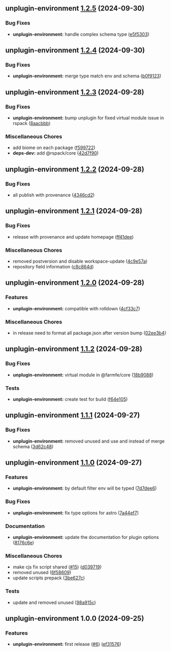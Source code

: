## unplugin-environment [1.2.5](https://github.com/r17x/js/compare/unplugin-environment@1.2.4...unplugin-environment@1.2.5) (2024-09-30)

### Bug Fixes

* **unplugin-environment:** handle complex schema type ([e5f5303](https://github.com/r17x/js/commit/e5f53030f906fd06c3c95c64e3409ec0c9e7ef18))

## unplugin-environment [1.2.4](https://github.com/r17x/js/compare/unplugin-environment@1.2.3...unplugin-environment@1.2.4) (2024-09-30)

### Bug Fixes

* **unplugin-environment:** merge type match env and schema ([b0f9123](https://github.com/r17x/js/commit/b0f9123de398a5765bcbdca0125977e9d6d250c5))

## unplugin-environment [1.2.3](https://github.com/r17x/js/compare/unplugin-environment@1.2.2...unplugin-environment@1.2.3) (2024-09-28)

### Bug Fixes

* **unplugin-environment:** bump unplugin for fixed virtual module issue in rspack ([8aacbbb](https://github.com/r17x/js/commit/8aacbbb2bc1474e4962874cd01148dce85ac6067))

### Miscellaneous Chores

* add biome on each package ([f599722](https://github.com/r17x/js/commit/f599722fb6612cb5f1f58e31c84d540bc2b31414))
* **deps-dev:** add @rspack/core ([42d7f90](https://github.com/r17x/js/commit/42d7f90a7cf40bdf848837948bb670fa0d22ea02))

## unplugin-environment [1.2.2](https://github.com/r17x/js/compare/unplugin-environment@1.2.1...unplugin-environment@1.2.2) (2024-09-28)

### Bug Fixes

* all publish with provenance ([4346cd2](https://github.com/r17x/js/commit/4346cd2bbb4e1a72c8034f4b2c72b622e60f982d))

## unplugin-environment [1.2.1](https://github.com/r17x/js/compare/unplugin-environment@1.2.0...unplugin-environment@1.2.1) (2024-09-28)

### Bug Fixes

* release with provenance and update homepage ([ff41dee](https://github.com/r17x/js/commit/ff41dee8bf74ed12e8bc525fc44144e48ade7a90))

### Miscellaneous Chores

* removed postversion and disable workspace-update ([4c9e57a](https://github.com/r17x/js/commit/4c9e57aeb00fa5d1c9b6b60d1338f216e788c8f2))
* repository field information ([c8c864d](https://github.com/r17x/js/commit/c8c864d2b3e8a6f3d040ce34e063b0efe9d3beb7))

## unplugin-environment [1.2.0](https://github.com/r17x/js/compare/unplugin-environment@1.1.2...unplugin-environment@1.2.0) (2024-09-28)

### Features

* **unplugin-environment:** compatible with rolldown ([4cf33c7](https://github.com/r17x/js/commit/4cf33c7d561257ed7ed91513d5e8df2b7b619133))

### Miscellaneous Chores

* in release need to format all package.json after version bump ([02ee3b4](https://github.com/r17x/js/commit/02ee3b4bbe4e3bd84ca8de86cab645ea5c385454))

## unplugin-environment [1.1.2](https://github.com/r17x/js/compare/unplugin-environment@1.1.1...unplugin-environment@1.1.2) (2024-09-28)

### Bug Fixes

* **unplugin-environment:** virtual module in @farmfe/core ([18b9088](https://github.com/r17x/js/commit/18b9088d87b2b3f0876178917a58b28f2578ca2f))

### Tests

* **unplugin-environment:** create test for build ([f64e105](https://github.com/r17x/js/commit/f64e105335f08e433c1e14c3fdd939763d1a9c43))

## unplugin-environment [1.1.1](https://github.com/r17x/js/compare/unplugin-environment@1.1.0...unplugin-environment@1.1.1) (2024-09-27)

### Bug Fixes

* **unplugin-environment:** removed unused and use and instead of merge schema ([3d62c48](https://github.com/r17x/js/commit/3d62c4813d120c7349657ed18407b8f6bea2b85b))

## unplugin-environment [1.1.0](https://github.com/r17x/js/compare/unplugin-environment@1.0.0...unplugin-environment@1.1.0) (2024-09-27)

### Features

* **unplugin-environment:** by default filter env will be typed ([7d7dee6](https://github.com/r17x/js/commit/7d7dee6e99cc6e524bd08b20449280e234aa9800))

### Bug Fixes

* **unplugin-environment:** fix type options for astro ([7a44ef7](https://github.com/r17x/js/commit/7a44ef7c444c668b3f18c5b947189821dc5bb4ea))

### Documentation

* **unplugin-environment:** update the documentation for plugin options ([8176c6e](https://github.com/r17x/js/commit/8176c6e2ba8b40aff169a0253a1511741d8c20b8))

### Miscellaneous Chores

* make cjs fix script shared ([#15](https://github.com/r17x/js/issues/15)) ([d039719](https://github.com/r17x/js/commit/d039719ab71ef70607b0ee326848b168d82e722e))
* removed unused ([6f58609](https://github.com/r17x/js/commit/6f5860934e987c39c7285e2c6d8af30a27f8da70))
* update scripts prepack ([3be627c](https://github.com/r17x/js/commit/3be627c7306515307aecaa5d1b7b8d064ba3431b))

### Tests

* update and removed unused ([98a915c](https://github.com/r17x/js/commit/98a915c8911f681e69dfa4da0fe5e7e56d8c4271))

## unplugin-environment 1.0.0 (2024-09-25)

### Features

* **unplugin-environment:** first release ([#6](https://github.com/r17x/js/issues/6)) ([ef31576](https://github.com/r17x/js/commit/ef3157658ff6c0e40ec17a7856c7e476bc62213f))
